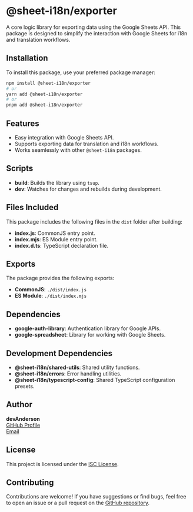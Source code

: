 # @sheet-i18n/exporter

A core logic library for exporting data using the Google Sheets API. This package is designed to simplify the interaction with Google Sheets for i18n and translation workflows.

## Installation

To install this package, use your preferred package manager:

```bash
npm install @sheet-i18n/exporter
# or
yarn add @sheet-i18n/exporter
# or
pnpm add @sheet-i18n/exporter
```

## Features

- Easy integration with Google Sheets API.
- Supports exporting data for translation and i18n workflows.
- Works seamlessly with other `@sheet-i18n` packages.

## Scripts

- **build**: Builds the library using `tsup`.
- **dev**: Watches for changes and rebuilds during development.

## Files Included

This package includes the following files in the `dist` folder after building:

- **index.js**: CommonJS entry point.
- **index.mjs**: ES Module entry point.
- **index.d.ts**: TypeScript declaration file.

## Exports

The package provides the following exports:

- **CommonJS**: `./dist/index.js`
- **ES Module**: `./dist/index.mjs`

## Dependencies

- **google-auth-library**: Authentication library for Google APIs.
- **google-spreadsheet**: Library for working with Google Sheets.

## Development Dependencies

- **@sheet-i18n/shared-utils**: Shared utility functions.
- **@sheet-i18n/errors**: Error handling utilities.
- **@sheet-i18n/typescript-config**: Shared TypeScript configuration presets.

## Author

**devAnderson**  
[GitHub Profile](https://github.com/chltjdrhd777)  
[Email](mailto:chltjdrhd777@gmail.com)

## License

This project is licensed under the [ISC License](LICENSE).

## Contributing

Contributions are welcome! If you have suggestions or find bugs, feel free to open an issue or a pull request on the [GitHub repository](https://github.com/chltjdrhd777).
